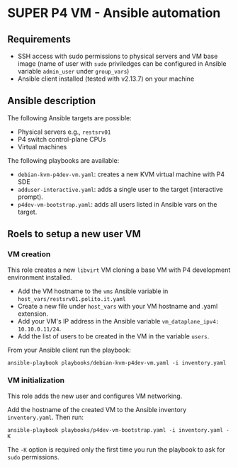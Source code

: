 # SUPER P4 VM - Ansible automation

## Requirements

* SSH access with sudo permissions to physical servers and VM base image
(name of user with `sudo` priviledges can be configured in Ansible variable `admin_user` under `group_vars`)
* Ansible client installed (tested with v2.13.7) on your machine

## Ansible description
The following Ansible targets are possible:

* Physical servers e.g., `restsrv01`
* P4 switch control-plane CPUs
* Virtual machines

The following playbooks are available:

* `debian-kvm-p4dev-vm.yaml`: creates a new KVM virtual machine with P4 SDE
* `adduser-interactive.yaml`: adds a single user to the target (interactive prompt).
* `p4dev-vm-bootstrap.yaml`: adds all users listed in Ansible vars on the target.

## Roels to setup a new user VM

### VM creation
This role creates a new `libvirt` VM cloning a base VM with P4 development environment installed.
* Add the VM hostname to the `vms` Ansible variable in `host_vars/restsrv01.polito.it.yaml`
* Create a new file under `host_vars` with your VM hostname and .yaml extension. 
* Add your VM's IP address in the Ansible variable `vm_dataplane_ipv4: 10.10.0.11/24`.
* Add the list of users to be created in the VM in the variable `users`.

From your Ansible client run the playbook:
```
ansible-playbook playbooks/debian-kvm-p4dev-vm.yaml -i inventory.yaml
```

### VM initialization
This role adds the new user and configures VM networking. 

Add the hostname of the created VM to the Ansible inventory `inventory.yaml`. 
Then run:

```
ansible-playbook playbooks/p4dev-vm-bootstrap.yaml -i inventory.yaml -K
```

The `-K` option is required only the first time you run the playbook to ask for `sudo` permissions.